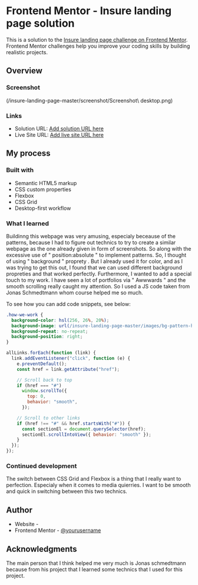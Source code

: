 # Frontend Mentor - Insure landing page solution

This is a solution to the [Insure landing page challenge on Frontend Mentor](https://www.frontendmentor.io/challenges/insure-landing-page-uTU68JV8). Frontend Mentor challenges help you improve your coding skills by building realistic projects.

## Overview

### Screenshot

(/insure-landing-page-master/screenshot/Screenshot\ desktop.png)

### Links

- Solution URL: [Add solution URL here](https://your-solution-url.com)
- Live Site URL: [Add live site URL here](https://your-live-site-url.com)

## My process

### Built with

- Semantic HTML5 markup
- CSS custom properties
- Flexbox
- CSS Grid
- Desktop-first workflow

### What I learned

Buildinng this webpage was very amusing, especialy beceause of the patterns, because I had to figure out technics to try to create a similar webpage as the one already given in form of screenshots.
So along with the excessive use of " position:absolute " to implement patterns. So, I thought of using " background " proprety . But I already used it for color, and as I was trying to get this out, I found that we can used different background propreties and that worked perfectly.
Furthermore, I wanted to add a special touch to my work. I have seen a lot of portfolios via " Awwwards " and the smooth scrolling really caught my attention. So I used a JS code taken from Jonas Schmedtmann whom course helped me so much.

To see how you can add code snippets, see below:

```css
.how-we-work {
  background-color: hsl(256, 26%, 20%);
  background-image: url(/insure-landing-page-master/images/bg-pattern-how-we-work-desktop.svg);
  background-repeat: no-repeat;
  background-position: right;
}
```

```js
allLinks.forEach(function (link) {
  link.addEventListener("click", function (e) {
    e.preventDefault();
    const href = link.getAttribute("href");

    // Scroll back to top
    if (href === "#")
      window.scrollTo({
        top: 0,
        behavior: "smooth",
      });

    // Scroll to other links
    if (href !== "#" && href.startsWith("#")) {
      const sectionEl = document.querySelector(href);
      sectionEl.scrollIntoView({ behavior: "smooth" });
    }
  });
});
```

### Continued development

The switch between CSS Grid and Flexbox is a thing that I really want to perfection. Especialy when it comes to media quierries. I want to be smooth and quick in switching between this two technics.

## Author

- Website - [](https://www.your-site.com)
- Frontend Mentor - [@yourusername](https://www.frontendmentor.io/profile/yourusername)

## Acknowledgments

The main person that I think helped me very much is Jonas schmedtmann because from his project that I learned some technics that I used for this project.
